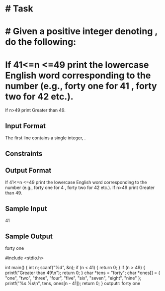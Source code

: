 # # Task

# # Given a positive integer denoting , do the following:

# If  41<=n <=49 print the lowercase English word corresponding to the number (e.g., forty one for 41 , forty two for 42 etc.).
If n>49 print Greater than 49.
## Input Format

The first line contains a single integer, .

## Constraints

## Output Format

If  41<=n <=49 print the lowercase English word corresponding to the number (e.g., forty one for 4 , forty two for 42 etc.).
If n>49 print Greater than 49.
## Sample Input

41
## Sample Output

forty one


#include <stdio.h>

int main() {
    int n;
    scanf("%d", &n);
    if (n < 41) {
        return 0;
    }
    if (n > 49) {
        printf("Greater than 49\n");
        return 0;
    }
    char *tens = "forty";
    char *ones[] = {
        "one", "two", "three", "four", "five",
        "six", "seven", "eight", "nine"
    };
    printf("%s %s\n", tens, ones[n - 41]);
    return 0;
}
outputr:
forty one
